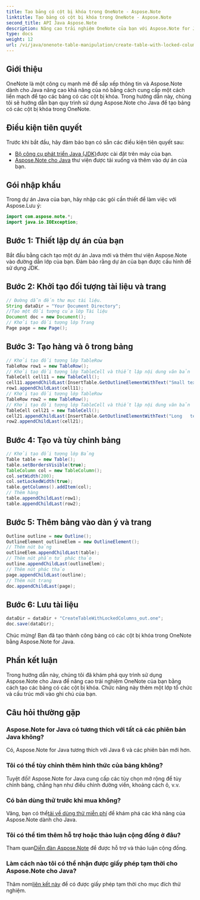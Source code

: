```yaml
---
title: Tạo bảng có cột bị khóa trong OneNote - Aspose.Note
linktitle: Tạo bảng có cột bị khóa trong OneNote - Aspose.Note
second_title: API Java Aspose.Note
description: Nâng cao trải nghiệm OneNote của bạn với Aspose.Note for Java. Tìm hiểu cách tạo bảng có cột bị khóa bằng hướng dẫn từng bước. Tải về dùng thử ngay!
type: docs
weight: 12
url: /vi/java/onenote-table-manipulation/create-table-with-locked-columns/
---
```

## Giới thiệu
OneNote là một công cụ mạnh mẽ để sắp xếp thông tin và Aspose.Note dành cho Java nâng cao khả năng của nó bằng cách cung cấp một cách liền mạch để tạo các bảng có các cột bị khóa. Trong hướng dẫn này, chúng tôi sẽ hướng dẫn bạn quy trình sử dụng Aspose.Note cho Java để tạo bảng có các cột bị khóa trong OneNote.
## Điều kiện tiên quyết
Trước khi bắt đầu, hãy đảm bảo bạn có sẵn các điều kiện tiên quyết sau:
- [Bộ công cụ phát triển Java (JDK)](https://www.oracle.com/java/technologies/javase-downloads.html)được cài đặt trên máy của bạn.
- [Aspose.Note cho Java](https://downloads.aspose.com/note/java) thư viện được tải xuống và thêm vào dự án của bạn.
## Gói nhập khẩu
Trong dự án Java của bạn, hãy nhập các gói cần thiết để làm việc với Aspose.Lưu ý:
```java
import com.aspose.note.*;
import java.io.IOException;
```
## Bước 1: Thiết lập dự án của bạn
Bắt đầu bằng cách tạo một dự án Java mới và thêm thư viện Aspose.Note vào đường dẫn lớp của bạn. Đảm bảo rằng dự án của bạn được cấu hình để sử dụng JDK.
## Bước 2: Khởi tạo đối tượng tài liệu và trang
```java
// Đường dẫn đến thư mục tài liệu.
String dataDir = "Your Document Directory";
//Tạo một đối tượng của lớp Tài liệu
Document doc = new Document();
// Khởi tạo đối tượng lớp Trang
Page page = new Page();
```
## Bước 3: Tạo hàng và ô trong bảng
```java
// Khởi tạo đối tượng lớp TableRow
TableRow row1 = new TableRow();
// Khởi tạo đối tượng lớp TableCell và thiết lập nội dung văn bản
TableCell cell11 = new TableCell();
cell11.appendChildLast(InsertTable.GetOutlineElementWithText("Small text"));
row1.appendChildLast(cell11);
// Khởi tạo đối tượng lớp TableRow
TableRow row2 = new TableRow();
// Khởi tạo đối tượng lớp TableCell và thiết lập nội dung văn bản
TableCell cell21 = new TableCell();
cell21.appendChildLast(InsertTable.GetOutlineElementWithText("Long   text    with    several   words and    spaces."));
row2.appendChildLast(cell21);
```
## Bước 4: Tạo và tùy chỉnh bảng
```java
// Khởi tạo đối tượng lớp Bảng
Table table = new Table();
table.setBordersVisible(true);
TableColumn col = new TableColumn();
col.setWidth(200);
col.setLockedWidth(true);
table.getColumns().addItem(col);
// Thêm hàng
table.appendChildLast(row1);
table.appendChildLast(row2);
```
## Bước 5: Thêm bảng vào dàn ý và trang
```java
Outline outline = new Outline();
OutlineElement outlineElem = new OutlineElement();
// Thêm nút bảng
outlineElem.appendChildLast(table);
// Thêm nút phần tử phác thảo
outline.appendChildLast(outlineElem);
// Thêm nút phác thảo
page.appendChildLast(outline);
// Thêm nút trang
doc.appendChildLast(page);
```
## Bước 6: Lưu tài liệu
```java
dataDir = dataDir + "CreateTableWithLockedColumns_out.one";
doc.save(dataDir);
```
Chúc mừng! Bạn đã tạo thành công bảng có các cột bị khóa trong OneNote bằng Aspose.Note for Java.
## Phần kết luận
Trong hướng dẫn này, chúng tôi đã khám phá quy trình sử dụng Aspose.Note cho Java để nâng cao trải nghiệm OneNote của bạn bằng cách tạo các bảng có các cột bị khóa. Chức năng này thêm một lớp tổ chức và cấu trúc mới vào ghi chú của bạn.
## Câu hỏi thường gặp
### Aspose.Note for Java có tương thích với tất cả các phiên bản Java không?
Có, Aspose.Note for Java tương thích với Java 6 và các phiên bản mới hơn.
### Tôi có thể tùy chỉnh thêm hình thức của bảng không?
Tuyệt đối! Aspose.Note for Java cung cấp các tùy chọn mở rộng để tùy chỉnh bảng, chẳng hạn như điều chỉnh đường viền, khoảng cách ô, v.v.
### Có bản dùng thử trước khi mua không?
 Vâng, bạn có thể[tải về dùng thử miễn phí](https://releases.aspose.com/) để khám phá các khả năng của Aspose.Note dành cho Java.
### Tôi có thể tìm thêm hỗ trợ hoặc thảo luận cộng đồng ở đâu?
 Tham quan[Diễn đàn Aspose.Note](https://forum.aspose.com/c/note/28) để được hỗ trợ và thảo luận cộng đồng.
### Làm cách nào tôi có thể nhận được giấy phép tạm thời cho Aspose.Note cho Java?
 Thăm nom[liên kết này](https://purchase.aspose.com/temporary-license/) để có được giấy phép tạm thời cho mục đích thử nghiệm.
